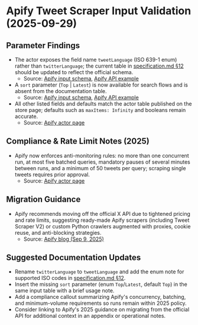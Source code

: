 # Apify Tweet Scraper Input Validation (2025-09-29)

## Parameter Findings
- The actor exposes the field name `tweetLanguage` (ISO 639-1 enum) rather than `twitterLanguage`; the current table in [specification.md §12](file:///home/prinova/CodeProjects/agent-vibes/docs/apify-pipeline/specification.md#L162-L193) should be updated to reflect the official schema.
  - Source: [Apify input schema](https://apify.com/apidojo/tweet-scraper/input-schema), [Apify API example](https://apify.com/apidojo/tweet-scraper/api/python)
- A `sort` parameter (`Top` | `Latest`) is now available for search flows and is absent from the documentation table.
  - Source: [Apify input schema](https://apify.com/apidojo/tweet-scraper/input-schema), [Apify API example](https://apify.com/apidojo/tweet-scraper/api/python)
- All other listed fields and defaults match the actor table published on the store page; defaults such as `maxItems: Infinity` and booleans remain accurate.
  - Source: [Apify actor page](https://apify.com/apidojo/tweet-scraper)

## Compliance & Rate Limit Notes (2025)
- Apify now enforces anti-monitoring rules: no more than one concurrent run, at most five batched queries, mandatory pauses of several minutes between runs, and a minimum of 50 tweets per query; scraping single tweets requires prior approval.
  - Source: [Apify actor page](https://apify.com/apidojo/tweet-scraper)

## Migration Guidance
- Apify recommends moving off the official X API due to tightened pricing and rate limits, suggesting ready-made Apify scrapers (including Tweet Scraper V2) or custom Python crawlers augmented with proxies, cookie reuse, and anti-blocking strategies.
  - Source: [Apify blog (Sep 9, 2025)](https://blog.apify.com/how-to-scrape-tweets-and-more-on-twitter-59330e6fb522/)

## Suggested Documentation Updates
- Rename `twitterLanguage` to `tweetLanguage` and add the enum note for supported ISO codes in [specification.md §12](file:///home/prinova/CodeProjects/agent-vibes/docs/apify-pipeline/specification.md#L162-L193).
- Insert the missing `sort` parameter (enum `Top`/`Latest`, default `Top`) in the same input table with a brief usage note.
- Add a compliance callout summarizing Apify's concurrency, batching, and minimum-volume requirements so runs remain within 2025 policy.
- Consider linking to Apify's 2025 guidance on migrating from the official API for additional context in an appendix or operational notes.
